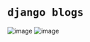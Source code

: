 # `django blogs`

![image](https://github.com/user-attachments/assets/8d4802d6-fb4a-46ea-8ff2-c6f5e0e6bc08)
![image](https://github.com/user-attachments/assets/d52376b0-b5e0-4f4a-839a-0e5665e745e9)
